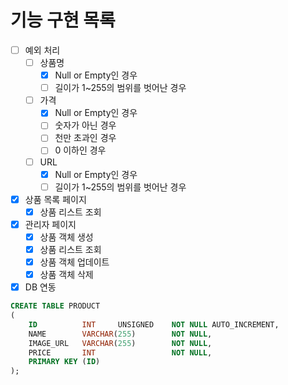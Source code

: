 # 기능 구현 목록

- [ ] 예외 처리
  - [ ] 상품명
    - [x] Null or Empty인 경우
    - [ ] 길이가 1~255의 범위를 벗어난 경우
  - [ ] 가격
    - [x] Null or Empty인 경우
    - [ ] 숫자가 아닌 경우
    - [ ] 천만 초과인 경우
    - [ ] 0 이하인 경우
  - [ ] URL
    - [x] Null or Empty인 경우
    - [ ] 길이가 1~255의 범위를 벗어난 경우

- [x] 상품 목록 페이지
    - [x] 상품 리스트 조회

- [x] 관리자 페이지
    - [x] 상품 객체 생성
    - [x] 상품 리스트 조회
    - [x] 상품 객체 업데이트
    - [x] 상품 객체 삭제

- [x] DB 연동
```sql
CREATE TABLE PRODUCT
(
    ID          INT     UNSIGNED    NOT NULL AUTO_INCREMENT,
    NAME        VARCHAR(255)        NOT NULL,
    IMAGE_URL   VARCHAR(255)        NOT NULL,
    PRICE       INT                 NOT NULL,
    PRIMARY KEY (ID)
);
```
